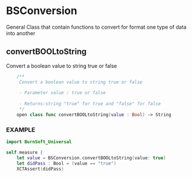 # BSConversion

General Class that contain functions to convert for format one type of data into another

## convertBOOLtoString

Convert a boolean value to string true or false

```swift
    /**
     Convert a boolean value to string true or false
     
     - Parameter value : true or false
     
     - Returns:string "true" for true and "false" for false
     */
    open class func convertBOOLtoString(value : Bool) -> String
```

### EXAMPLE

```swift
import BurnSoft_Universal

self.measure {
    let value = BSConversion.convertBOOLtoString(value: true)
    let didPass : Bool = (value == "true")
    XCTAssert(didPass)
```
